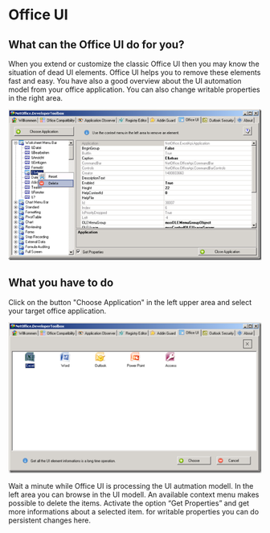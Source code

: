 # Office UI

## What can the Office UI do for you?

When you extend or customize the classic Office UI then you may know the
situation of dead UI elements. Office UI helps you to remove these elements fast
and easy. You have also a good overview about the UI automation model from your
office application. You can also change writable properties in the right area.

![Toolbox - Office UI](assets/OfficeUI.png)

## What you have to do

Click on the button "Choose Application" in the left upper area and select your
target office application.

![Toolbox - Office UI](assets/OfficeUI_ChooseApp.png)

Wait a minute while Office UI is processing the UI autmation modell. In the left
area you can browse in the UI modell. An available context menu makes possible
to delete the items. Activate the option “Get Properties”  and get more
informations about a selected item. for writable properties you can do
persistent changes here.
